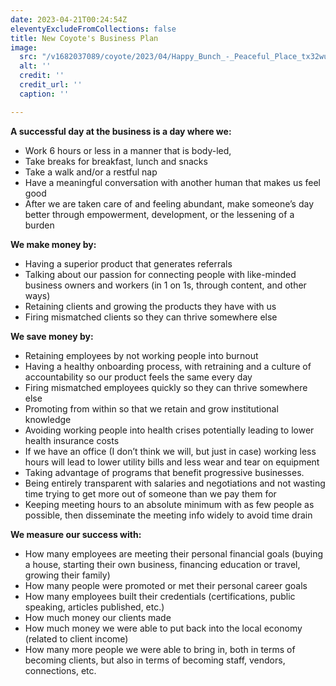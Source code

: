 ```yaml
---
date: 2023-04-21T00:24:54Z
eleventyExcludeFromCollections: false
title: New Coyote's Business Plan
image:
  src: "/v1682037089/coyote/2023/04/Happy_Bunch_-_Peaceful_Place_tx32wu.png"
  alt: ''
  credit: ''
  credit_url: ''
  caption: ''

---
```

**A successful day at the business is a day where we:**

* Work 6 hours or less in a manner that is body-led,
* Take breaks for breakfast, lunch and snacks
* Take a walk and/or a restful nap
* Have a meaningful conversation with another human that makes us feel good
* After we are taken care of and feeling abundant, make someone’s day better through empowerment, development, or the lessening of a burden

**We make money by:**

* Having a superior product that generates referrals
* Talking about our passion for connecting people with like-minded business owners and workers (in 1 on 1s, through content, and other ways)
* Retaining clients and growing the products they have with us
* Firing mismatched clients so they can thrive somewhere else

**We save money by:**

* Retaining employees by not working people into burnout
* Having a healthy onboarding process, with retraining and a culture of accountability so our product feels the same every day
* Firing mismatched employees quickly so they can thrive somewhere else
* Promoting from within so that we retain and grow institutional knowledge
* Avoiding working people into health crises potentially leading to lower health insurance costs
* If we have an office (I don’t think we will, but just in case) working less hours will lead to lower utility bills and less wear and tear on equipment
* Taking advantage of programs that benefit progressive businesses.
* Being entirely transparent with salaries and negotiations and not wasting time trying to get more out of someone than we pay them for
* Keeping meeting hours to an absolute minimum with as few people as possible, then disseminate the meeting info widely to avoid time drain

**We measure our success with:**

* How many employees are meeting their personal financial goals (buying a house, starting their own business, financing education or travel, growing their family)
* How many people were promoted or met their personal career goals
* How many employees built their credentials (certifications, public speaking, articles published, etc.)
* How much money our clients made
* How much money we were able to put back into the local economy (related to client income)
* How many more people we were able to bring in, both in terms of becoming clients, but also in terms of becoming staff, vendors, connections, etc.